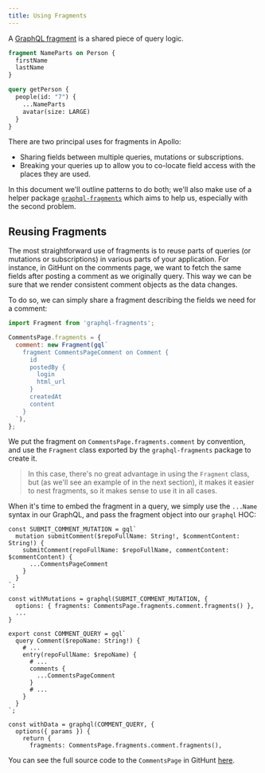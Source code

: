```yaml
---
title: Using Fragments
---
```


A [GraphQL fragment](http://graphql.org/learn/queries/#fragments) is a shared piece of query logic.

```graphql
fragment NameParts on Person {
  firstName
  lastName
}

query getPerson {
  people(id: "7") {
    ...NameParts
    avatar(size: LARGE)
  }
}
```

There are two principal uses for fragments in Apollo:

  - Sharing fields between multiple queries, mutations or subscriptions.
  - Breaking your queries up to allow you to co-locate field access with the places they are used.

In this document we'll outline patterns to do both; we'll also make use of a helper package [`graphql-fragments`](https://github.com/apollostack/graphql-fragments) which aims to help us, especially with the second problem.

<h2 id="reusing-fragments">Reusing Fragments</h2>

The most straightforward use of fragments is to reuse parts of queries (or mutations or subscriptions) in various parts of your application. For instance, in GitHunt on the comments page, we want to fetch the same fields after posting a comment as we originally query. This way we can be sure that we render consistent comment objects as the data changes.

To do so, we can simply share a fragment describing the fields we need for a comment:

```js
import Fragment from 'graphql-fragments';

CommentsPage.fragments = {
  comment: new Fragment(gql`
    fragment CommentsPageComment on Comment {
      id
      postedBy {
        login
        html_url
      }
      createdAt
      content
    }
  `),
};
```

We put the fragment on `CommentsPage.fragments.comment` by convention, and use the `Fragment` class exported by the `graphql-fragments` package to create it.

> In this case, there's no great advantage in using the `Fragment` class, but (as we'll see an example of in the next section), it makes it easier to nest fragments, so it makes sense to use it in all cases.

When it's time to embed the fragment in a query, we simply use the `...Name` syntax in our GraphQL, and pass the fragment object into our `graphql` HOC:

```
const SUBMIT_COMMENT_MUTATION = gql`
  mutation submitComment($repoFullName: String!, $commentContent: String!) {
    submitComment(repoFullName: $repoFullName, commentContent: $commentContent) {
      ...CommentsPageComment
    }
  }
`;

const withMutations = graphql(SUBMIT_COMMENT_MUTATION, {
  options: { fragments: CommentsPage.fragments.comment.fragments() },
  ...
}

export const COMMENT_QUERY = gql`
  query Comment($repoName: String!) {
    # ...
    entry(repoFullName: $repoName) {
      # ...
      comments {
        ...CommentsPageComment
      }
      # ...
    }
  }
`;

const withData = graphql(COMMENT_QUERY, {
  options({ params }) {
    return {
      fragments: CommentsPage.fragments.comment.fragments(),
```

You can see the full source code to the `CommentsPage` in GitHunt [here](https://github.com/apollostack/GitHunt-React/blob/master/ui/routes/CommentsPage.js).
